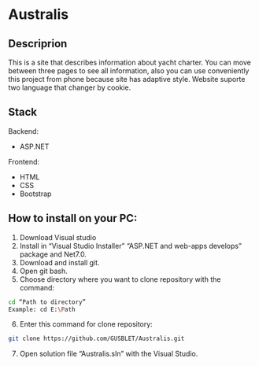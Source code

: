 # Australis
## Descriprion
This is a site that describes information about yacht charter. You can move between three pages to see all information, also you can use conveniently this project from phone because site has adaptive style. Website suporte two language that changer by cookie. 

## Stack
Backend:
- ASP.NET

Frontend:
- HTML
- CSS
- Bootstrap

## How to install on your PC:
1. Download Visual studio
2. Install in “Visual Studio Installer” “ASP.NET and web-apps develops” package and Net7.0.
3. Download and install git.
4. Open git bash.
5. Choose directory where you want to clone repository with the command:
``` bash
cd “Path to directory” 
Example: cd E:\Path
```
6. Enter this command for clone repository:
``` bash
git clone https://github.com/GUSBLET/Australis.git
```
7. Open solution file “Australis.sln” with the Visual Studio.

